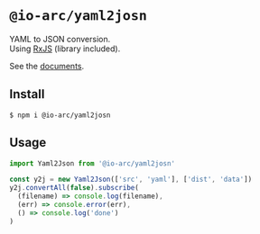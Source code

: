 # `@io-arc/yaml2josn`

YAML to JSON conversion.  
Using [RxJS](https://rxjs-dev.firebaseapp.com/) (library included).

See the [documents](https://io-arc.tech/plugins/module-yaml2json.html).

## Install

```shell
$ npm i @io-arc/yaml2josn
```

## Usage

```typescript
import Yaml2Json from '@io-arc/yaml2josn'

const y2j = new Yaml2Json(['src', 'yaml'], ['dist', 'data'])
y2j.convertAll(false).subscribe(
  (filename) => console.log(filename),
  (err) => console.error(err),
  () => console.log('done')
)
```
